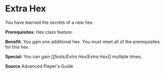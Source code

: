 ﻿---
cssclass: [feats]

---
# Extra Hex

You have learned the secrets of a new hex.

**Prerequisites:** Hex class feature.

**Benefit:** You gain one additional hex. You must meet all of the prerequisites for this hex.

**Special:** You can gain _[[feats/Extra Hex|Extra Hex]]_ multiple times.

**Source** Advanced Player's Guide
